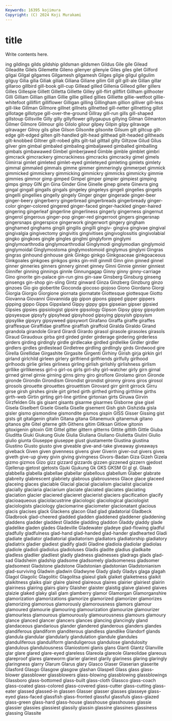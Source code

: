 ```yaml
---
Keywords: 16395 kojimura
Copyright: (C) 2024 Koji Murakami
---
```


# title

Write contents here.



ing gildings gilds gildship gildsman
gildsmen Gildus Gile gile Gilead Gileadite Gilels Gilemette Gileno gilenyer
gilenyie Giles giles gilet Gilford gilgai Gilgal gilgames Gilgamesh gilgamesh
Gilges gilgie gilgul gilgulim gilguy Gilia gilia Giliak giliak Giliana
Giliane gilim Gill gill gill-ale Gillan gillar gillaroo gillbird gill-book
gill-cup Gillead gilled Gillenia Gilleod giller gillers Gilles Gillespie Gillett
Gilletta Gillette Gilley gill-flirt gillflirt Gillham gillhooter Gilli Gilliam Gillian
gillian Gillie gillie gillied gillies Gilliette gillie-wetfoot gillie-whitefoot gilliflirt gilliflower
Gilligan gilling Gillingham gillion gilliver gill-less gill-like Gillman Gillmore gillnet
gillnets gillnetted gill-netter gillnetting gillot gillotage gillotype gill-over-the-ground Gillray gill-run
gills gill-shaped gillstoup Gillsville Gilly gilly gillyflower gillygaupus gillying Gilman
Gilmanton Gilmer Gilmore Gilmour gilo Gilolo gilour gilpey Gilpin gilpy
gilravage gilravager Gilroy gils gilse Gilson Gilsonite gilsonite Gilsum gilt
giltcup gilt-edge gilt-edged gilten gilt-handled gilt-head gilthead gilt-headed giltheads gilt-knobbed
Giltner gilt-robed gilts gilt-tail gilttail gilty Giltzow Gilud Gilus gilver
gim gimbal gimbaled gimbaling gimbaljawed gimballed gimballing gimbals gimbawawed Gimbel
gimberjawed Gimble gimble gimblet gimbri gimcrack gimcrackery gimcrackiness gimcracks gimcracky
gimel gimels Gimirrai gimlet gimleted gimlet-eyed gimleteyed gimleting gimlets gimlety
gimmal gimmaled gimmals gimme gimmer gimmeringly gimmerpet gimmick gimmicked gimmickery
gimmicking gimmickry gimmicks gimmicky gimmie gimmies gimmor gimp gimped Gimpel
gimper gimpier gimpiest gimping gimps gimpy GIN gin Gina Ginder
Gine Ginelle ginep ginete Ginevra ging gingal gingall gingalls gingals
gingeley gingeleys gingeli gingelies gingelis gingelli gingellies gingelly gingely Ginger
ginger gingerade ginger-beer ginger-beery gingerberry gingerbread gingerbreads gingerbready ginger-color ginger-colored
gingered ginger-faced ginger-hackled ginger-haired gingering gingerleaf gingerline gingerliness gingerly gingerness
gingernut gingerol gingerous ginger-pop ginger-red gingerroot gingers gingersnap gingersnaps gingerspice
gingerwork gingerwort gingery gingham ginghamed ginghams gingili gingilis gingilli gingiv-
gingiva gingivae gingival gingivalgia gingivectomy gingivitis gingivitises gingivoglossitis gingivolabial gingko
gingkoes gingle gingles ginglmi ginglyform ginglymi ginglymoarthrodia ginglymoarthrodial Ginglymodi ginglymodian
ginglymoid ginglymoidal Ginglymostoma ginglymostomoid ginglymus ginglyni Gingras gingras ginhound ginhouse
gink Ginkgo ginkgo Ginkgoaceae ginkgoaceous Ginkgoales ginkgoes ginkgos ginks gin-mill
ginmill Ginn ginn ginned ginnel ginner ginneries ginners ginnery ginnet
ginney Ginni Ginnie ginnier ginniest Ginnifer ginning ginnings ginnle Ginnungagap
Ginny ginny ginny-carriage Gino ginorite gin-palace gin-run gins gin-saw Ginsberg
Ginsburg ginseng ginsengs gin-shop gin-sling Gintz ginward Ginza Ginzberg Ginzburg
ginzo ginzoes Gio gio giobertite Gioconda giocoso giojoso Giono Giordano
Giorgi Giorgia Giorgio Giorgione giornata giornatate Giottesque giottesque Giotto Giovanna
Giovanni Giovannida gip gipon gipons gipped gipper gippers gipping gippo
Gipps Gippsland Gippy gippy gips gipseian gipser gipsied Gipsies gipsies
gipsiologist gipsire gipsology Gipson Gipsy gipsy gipsydom gipsyesque gipsyfy gipsyhead
gipsyhood gipsying gipsyish gipsyism gipsylike gipsyry gipsyweed gipsywort Girafano Giraffa
giraffe giraffes giraffesque Giraffidae giraffine giraffish giraffoid Giralda Giraldo Girand
girandola girandole Girard Girardi Girardo girasol girasole girasoles girasols Giraud
Giraudoux girba gird girded girder girderage girdering girderless girders girding
girdingly girdle girdlecake girdled girdlelike Girdler girdler girdlers girdles girdlestead
Girdletree girdling girdlingly girds Girdwood gire Girella Girellidae Girgashite Girgasite
Girgenti Girhiny Girish girja girkin girl girland girlchild girleen girlery
girlfriend girlfriends girlfully girlhood girlhoods girlie girlies girliness girling girlish
girlishly girlishness girlism girllike girllikeness girl-o girl-os girls girl-shy girl-watcher
girly girn girnal girned girnel girnie girning girns girny giro
giroflore Girolamo giron Gironde gironde Girondin Girondism Girondist girondist gironny
girons giros girosol girosols girouette girouettes girouettism Girovard girr girrit
girrock Girru girse girsh girshes girsle girt girted girth girthed
girthing girthline girths girth-web Girtin girting girt-line girtline girtonian girts
Giruwa Girvin Girzfelden GIs gis gisant gisants gisarme gisarmes Gisborne
gise gisel Gisela Giselbert Gisele Gisella Giselle gisement Gish gish
Gishzida gisla gisler gismo gismondine gismondite gismos gispin GISS Gisser
Gissing gist gists git gitaligenin gitalin Gitana gitana Gitanemuck gitanemuk
gitano gitanos gite Gitel giterne gith Githens gitim Gitksan Gitlow
gitonin gitoxigenin gitoxin Gitt Gittel gitter gittern gitterns Gittite gittith
Gittle Giuba Giuditta Giuki Giukung Giule Giulia Giuliana Giuliano Giulietta
Giulini Giulio giulio giunta Giuseppe giuseppe giust giustamente Giustina giustina
Giustino Giusto giusto give giveable give-and-take giveaway giveaways giveback Given
given givenness givens giver Giverin giver-out givers gives giveth give-up
givey givin giving givingness Givors-Badan Giza Gizeh Gizela gizmo gizmos
Gizo gizz gizzard gizzards gizzen gizzened gizzern gjedost Gjellerup gjetost
gjetosts Gjuki Gjukung Gk GKS GKSM Gl gl gl. Glaab
glabbella glabella glabellae glabellar glabellous glabellum Glaber glabrate glabreity glabrescent
glabriety glabrous glabrousness Glace glace glaceed glaceing glaces glaciable Glacial
glacial glacialism glacialist glacialize glacially glaciaria glaciarium glaciate glaciated glaciates
glaciating glaciation glacier glaciered glacieret glacierist glaciers glacification glacify glacioaqueous
glaciolacustrine glaciologic glaciological glaciologist glaciologists glaciology glaciomarine glaciometer glacionatant glacious
glacis glacises glack Glackens glacon Glad glad gladatorial Gladbeck Gladbrook
glad-cheered gladded gladden gladdened gladdener gladdening gladdens gladder gladdest Gladdie
gladding gladdon Gladdy gladdy glade gladelike gladen glades Gladeville Gladewater
gladeye glad-flowing gladful gladfully gladfulness glad-hand glad-handed glad-hander gladhearted Gladi
gladiate gladiator gladiatorial gladiatorism gladiators gladiatorship gladiatory gladiatrix gladier gladiest
gladify gladii Gladine gladiola gladiolar gladiolas gladiole gladioli gladiolus gladioluses
Gladis gladite gladius gladkaite gladless gladlier gladliest gladly gladness gladnesses
gladrags glads glad-sad Gladsheim gladship gladsome gladsomely gladsomeness gladsomer gladsomest
Gladstone gladstone Gladstonian gladstonian Gladstonianism glad-surviving Gladwin gladwin Gladwyne Glady
glady Gladys glaga glagah Glagol Glagolic Glagolitic Glagolitsa glaieul glaik
glaiket glaiketness glaikit glaikitness glaiks glair glaire glaired glaireous glaires
glairier glairiest glairin glairiness glairing glairs glairy Glaisher glaister glaistig
glaive glaived glaives glaizie glaked glaky glali glam glamberry glamor
Glamorgan Glamorganshire glamorization glamorizations glamorize glamorized glamorizer glamorizes glamorizing glamorous
glamorously glamorousness glamors glamour glamoured glamourie glamouring glamourization glamourize glamourizer
glamourless glamourous glamourously glamourousness glamours glamoury glance glanced glancer glancers
glances glancing glancingly gland glandaceous glandarious glander glandered glanderous glanders
glandes glandiferous glandiform glanditerous glandless glandlike Glandorf glands glandula glandular
glandularly glandulation glandule glandules glanduliferous glanduliform glanduligerous glandulose glandulosity glandulous
glandulousness Glaniostomi glanis glans Glanti Glantz Glanville glar glare glared
glare-eyed glareless Glareola glareole Glareolidae glareous glareproof glares glareworm glarier
glariest glarily glariness glaring glaringly glaringness glarry Glarum Glarus glary
Glasco Glaser Glaserian glaserite Glasford Glasgo Glasgow glasgow glashan Glaspell
Glass glass glass-blower glassblower glassblowers glass-blowing glassblowing glassblowings Glassboro glass-bottomed
glass-built glass-cloth Glassco glass-coach glass-coated glass-colored glass-covered glass-cutter glass-cutting glass-eater
glassed glassed-in glassen Glasser glasser glasses glasseye glass-eyed glass-faced glassfish
glass-fronted glassful glassfuls glass-glazed glass-green glass-hard glass-house glasshouse glasshouses glassie
glassier glassies glassiest glassily glassin glassine glassines glassiness glassing Glassite
